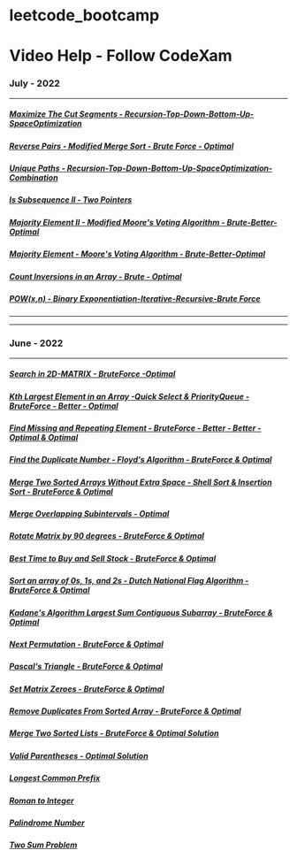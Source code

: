 # leetcode_bootcamp
# Video Help - Follow CodeXam
### July - 2022 
**********************
##### [Maximize The Cut Segments - Recursion-Top-Down-Bottom-Up-SpaceOptimization](https://youtu.be/t7fHhn0V3Ys)
##### [Reverse Pairs - Modified Merge Sort -  Brute Force - Optimal](https://youtu.be/cnkf8VcCIyQ)
##### [Unique Paths - Recursion-Top-Down-Bottom-Up-SpaceOptimization-Combination](https://youtu.be/W65eQqPKazo)
##### [Is Subsequence ll - Two Pointers](https://youtu.be/fef6weiQypw)
##### [Majority Element II - Modified Moore's Voting Algorithm - Brute-Better-Optimal ](https://youtu.be/HVTw_GKtNlY)
##### [Majority Element - Moore's Voting Algorithm - Brute-Better-Optimal ](https://youtu.be/b4jrF2I7p7A)
##### [Count Inversions in an Array - Brute - Optimal](https://youtu.be/PbifFziCauo)
##### [POW(x,n) - Binary Exponentiation-Iterative-Recursive-Brute Force](https://youtu.be/ucv2TXF8shg)



***********************
***********************
### June - 2022 
**********************
##### [Search in 2D-MATRIX  - BruteForce -Optimal](https://youtu.be/HVTw_GKtNlY)
##### [Kth Largest Element in an Array -Quick Select & PriorityQueue - BruteForce - Better - Optimal](https://youtu.be/NTyyMzTogbo)
##### [Find Missing and Repeating Element - BruteForce - Better - Better - Optimal & Optimal](https://youtu.be/kPvnr5C6GdE)
##### [Find the Duplicate Number -  Floyd's Algorithm - BruteForce & Optimal](https://youtu.be/6yPvTEehNyM)
##### [Merge Two Sorted Arrays Without Extra Space - Shell Sort & Insertion Sort - BruteForce & Optimal](https://youtu.be/iDLZdWefgus)
##### [Merge Overlapping Subintervals - Optimal ](https://youtu.be/FHF21pmBAMM)
##### [Rotate Matrix by 90 degrees - BruteForce & Optimal ](https://youtu.be/jRdQmsrybAA)
##### [Best Time to Buy and Sell Stock - BruteForce & Optimal ](https://youtu.be/HuQhebNGx3k)
##### [Sort an array of 0s, 1s, and 2s - Dutch National Flag Algorithm - BruteForce & Optimal](https://youtu.be/uxQ-INZwGBs)
##### [Kadane's Algorithm Largest Sum Contiguous Subarray - BruteForce & Optimal](https://youtu.be/ayXKRLTLEkE)
##### [Next Permutation - BruteForce & Optimal](https://youtu.be/W2s5tC_AS4Q)
##### [Pascal's Triangle - BruteForce & Optimal](https://youtu.be/XP_JbnEr93w)
##### [Set Matrix Zeroes - BruteForce & Optimal](https://youtu.be/iwM_hfp7IFE)
##### [Remove Duplicates From Sorted Array - BruteForce & Optimal](https://youtu.be/iwM_hfp7IFE)
##### [Merge Two Sorted Lists - BruteForce & Optimal Solution](https://youtu.be/jfGj0hw2610)
##### [Valid Parentheses - Optimal Solution](https://youtu.be/hEZrEcgwMp0)
##### [Longest Common Prefix](https://youtu.be/FgzSPznpRMM)
##### [Roman to Integer](https://youtu.be/sM1bZqRjxAY)
##### [Palindrome Number](https://youtu.be/DcmzfB25rSU)
##### [Two Sum Problem](https://youtu.be/V3QWGBU2Z2g)
